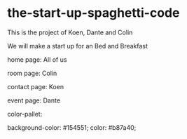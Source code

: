 # the-start-up-spaghetti-code

This is the project of Koen, Dante and Colin

We will make a start up for an Bed and Breakfast



home page: All of us 

room page: Colin

contact page: Koen

event page: Dante

color-pallet:

background-color: #154551;
color: #b87a40;

